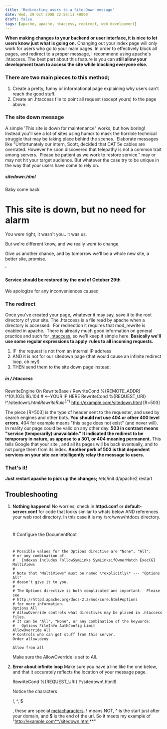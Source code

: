 ```yaml
---
title: 'Redirecting users to a Site-Down message'
date: Wed, 29 Oct 2008 22:58:11 +0000
draft: false
tags: [apache, apache, htaccess, redirect, web development]
---
```


**When making changes to your backend or user interface, it is nice to let users know just what is going on.** Changing out your index page will only work for users who go to your main pages. In order to effectively block all pages, and redirect to a proper message, I recommend using apache's .htaccess. The best part about this feature is you can **still allow your development team to access the site while blocking everyone else.**

### There are two main pieces to this method;

1.  Create a pretty, funny or informational page explaining why users can't reach the good stuff.
2.  Create an .htaccess file to point all request (except yours) to the page above.

### The site down message

A simple 'This site is down for maintenance" works, but how boring!  Instead you'll see a lot of sites using humor to mask the horrible technical struggle that may be taking place behind the scenes.  Elaborate messages like "Unfortunately our intern, Scott, decided that CAT 5e cables are overrated. However he soon discovered that telepathy is not a common trait among servers.  Please be patient as we work to restore service." may or may not hit your target audience. But whatever the case try to be unique in the way that your users have come to rely on.

##### sitedown.html

Baby come back

This site is down, but no need for alarm
========================================

You were right, it wasn't you.. it was us.

But we're different know, and we really _want_ to change.

Give us another chance, and by tomorrow we'll be a whole new site, a better site, promise.

'

#### Service should be restored by the end of October 29th

We apologize for any inconveniences caused

### The redirect

Once you've created your page, whatever it may say, save it to the root directory of your site. The .htaccess is a file read by apache when a directory is accessed.  For redirection it requires that mod_rewrite is enabled in apache.  There is already much good information on general practice and such for [.htaccess](http://httpd.apache.org/docs/1.3/howto/htaccess.html), so we'll keep it simple here. **Basically we'll use some regular expressions to apply  rules to all incoming requests.**

1.  IF  the request is not from an internal IP address
2.  AND it is not for our sitedown page (that would cause an infinite redirect loop, oh my!)
3.  THEN send them to the site down page instead.

##### in /.htaccess

RewriteEngine On
RewriteBase /
RewriteCond %{REMOTE_ADDR} !^10\\.103\\.18\\.104     # <--YOUR IP HERE
RewriteCond %{REQUEST_URI} !^/sitedown\\.html$                      
RewriteRule ^(.*)$ http://example.com/sitedown.html \[R=503\]

The piece \[R=503\] is the type of header sent to the requester, and used by search engines and other bots. **You should not use 404 or other 400 level errors**. 404 for example means "this page does not exist" (and never will). In reality our page could be valid on any other day. **503 in contrast means "service (temporarily) unavailable." It indicated the redirect to be temporary in nature, as appose to a 301, or 404 meaning permanent.** This tells Google that your site , and all its pages will be back eventually, and to not purge them from its index. **Another perk of 503 is that dependent services on your site can intelligently relay the message to users.**

### That's it!

**Just restart apache to pick up the changes;** /etc/init.d/apache2 restart

Troubleshooting
---------------

1.  **Nothing happens!** No worries, check in **httpd.conf** or **default-server.conf** for code that looks similar to whats below AND references your web root directory. In this case it is my /src/www/htdocs directory.  
    
    #
    \# Configure the DocumentRoot
    #
     #
    	# Possible values for the Options directive are "None", "All",
    	# or any combination of:
    	#   Indexes Includes FollowSymLinks SymLinksifOwnerMatch ExecCGI MultiViews
    	#
    	# Note that "MultiViews" must be named \*explicitly\* --- "Options All"
    	# doesn't give it to you.
    	#
    	# The Options directive is both complicated and important.  Please see
    	# http://httpd.apache.org/docs-2.2/mod/core.html#options
    	# for more information.
    	Options All
    	# AllowOverride controls what directives may be placed in .htaccess files.
    	# It can be "All", "None", or any combination of the keywords:
    	#   Options FileInfo AuthConfig Limit
    	AllowOverride All
    	# Controls who can get stuff from this server.
    	Order allow,deny
    
    	Allow from all 
    
    Make sure the AllowOverride is set to All.
2.  **Error about infinite loop** Make sure you have a line like the one below, and that it accurately reflects the location of your message page.
    
    RewriteCond %{REQUEST_URI} !^/sitedown\\.html$  
    
    Notice the characters
    
    !, ^, $
    
    , these are special [metacharacters](http://www.catpumps.com/help/en/regex3.html). **!** means NOT, **^** is the start just after your domain, and **$** is the end of the url. So it meets my example of "http://example.com**/sitedown.html**"